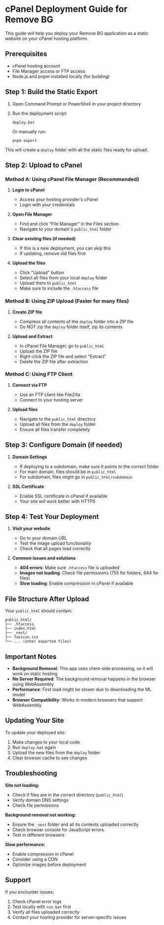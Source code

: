 # cPanel Deployment Guide for Remove BG

This guide will help you deploy your Remove BG application as a static website on your cPanel hosting platform.

## Prerequisites

- cPanel hosting account
- File Manager access or FTP access
- Node.js and pnpm installed locally (for building)

## Step 1: Build the Static Export

1. Open Command Prompt or PowerShell in your project directory
2. Run the deployment script:
   ```
   deploy.bat
   ```
   
   Or manually run:
   ```
   pnpm export
   ```

This will create a `deploy` folder with all the static files ready for upload.

## Step 2: Upload to cPanel

### Method A: Using cPanel File Manager (Recommended)

1. **Login to cPanel**
   - Access your hosting provider's cPanel
   - Login with your credentials

2. **Open File Manager**
   - Find and click "File Manager" in the Files section
   - Navigate to your domain's `public_html` folder

3. **Clear existing files (if needed)**
   - If this is a new deployment, you can skip this
   - If updating, remove old files first

4. **Upload the files**
   - Click "Upload" button
   - Select all files from your local `deploy` folder
   - Upload them to `public_html`
   - Make sure to include the `.htaccess` file

### Method B: Using ZIP Upload (Faster for many files)

1. **Create ZIP file**
   - Compress all contents of the `deploy` folder into a ZIP file
   - Do NOT zip the `deploy` folder itself, zip its contents

2. **Upload and Extract**
   - In cPanel File Manager, go to `public_html`
   - Upload the ZIP file
   - Right-click the ZIP file and select "Extract"
   - Delete the ZIP file after extraction

### Method C: Using FTP Client

1. **Connect via FTP**
   - Use an FTP client like FileZilla
   - Connect to your hosting server

2. **Upload files**
   - Navigate to the `public_html` directory
   - Upload all files from the `deploy` folder
   - Ensure all files transfer completely

## Step 3: Configure Domain (if needed)

1. **Domain Settings**
   - If deploying to a subdomain, make sure it points to the correct folder
   - For main domain, files should be in `public_html`
   - For subdomain, files might go in `public_html/subdomain`

2. **SSL Certificate**
   - Enable SSL certificate in cPanel if available
   - Your site will work better with HTTPS

## Step 4: Test Your Deployment

1. **Visit your website**
   - Go to your domain URL
   - Test the image upload functionality
   - Check that all pages load correctly

2. **Common issues and solutions**
   - **404 errors**: Make sure `.htaccess` file is uploaded
   - **Images not loading**: Check file permissions (755 for folders, 644 for files)
   - **Slow loading**: Enable compression in cPanel if available

## File Structure After Upload

Your `public_html` should contain:
```
public_html/
├── .htaccess
├── index.html
├── _next/
├── favicon.ico
└── ... (other exported files)
```

## Important Notes

- **Background Removal**: This app uses client-side processing, so it will work on static hosting
- **No Server Required**: The background removal happens in the browser using WebAssembly
- **Performance**: First load might be slower due to downloading the ML model
- **Browser Compatibility**: Works in modern browsers that support WebAssembly

## Updating Your Site

To update your deployed site:

1. Make changes to your local code
2. Run `deploy.bat` again
3. Upload the new files from the `deploy` folder
4. Clear browser cache to see changes

## Troubleshooting

**Site not loading:**
- Check if files are in the correct directory (`public_html`)
- Verify domain DNS settings
- Check file permissions

**Background removal not working:**
- Ensure the `_next` folder and all its contents uploaded correctly
- Check browser console for JavaScript errors
- Test in different browsers

**Slow performance:**
- Enable compression in cPanel
- Consider using a CDN
- Optimize images before deployment

## Support

If you encounter issues:
1. Check cPanel error logs
2. Test locally with `run.bat` first
3. Verify all files uploaded correctly
4. Contact your hosting provider for server-specific issues